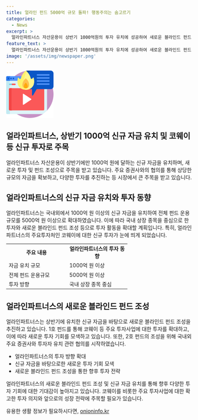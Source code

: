 ```yaml
---
title: 얼라인 펀드 5000억 규모 돌파! 행동주의는 숨고르기
categories:
  - News
excerpt: >
  얼라인파트너스 자산운용이 상반기 1000억원의 투자 유치에 성공하여 새로운 블라인드 펀드 조성을 가속화하고 있다. 코웨이 등 주식에 새로운 투자를 진행하며, 이에 대한 세부사항은 공개되지 않았다. 회사는 지난해 SM엔터테인먼트에 대한 공격적인 행동주의 캠페인을 성공시켰으며, 현재는 두 번째 블라인드 펀드 조성을 위한 협의를 진행 중이다. 이에 대한 자세한 계획은 추후 공개될 예정이다.
feature_text: >
  얼라인파트너스 자산운용이 상반기 1000억원의 투자 유치에 성공하여 새로운 블라인드 펀드 조성을 가속화하고 있다. 코웨이 등 주식에 새로운 투자를 진행하며, 이에 대한 세부사항은 공개되지 않았다. 회사는 지난해 SM엔터테인먼트에 대한 공격적인 행동주의 캠페인을 성공시켰으며, 현재는 두 번째 블라인드 펀드 조성을 위한 협의를 진행 중이다. 이에 대한 자세한 계획은 추후 공개될 예정이다.
image: '/assets/img/newspaper.png'
---
```


<p><img src="/assets/img/news.png" alt="rentncar 속보" /></p>

<h2>얼라인파트너스, 상반기 1000억 신규 자금 유치 및 코웨이 등 신규 투자로 주목</h2>

<p>얼라인파트너스 자산운용이 상반기에만 1000억 원에 달하는 신규 자금을 유치하며, 새로운 투자 및 펀드 조성으로 주목을 받고 있습니다. 주요 증권사와의 협의를 통해 상당한 규모의 자금을 확보하고, 다양한 투자를 추진하는 등 시장에서 큰 주목을 받고 있습니다.</p>

<h2 data-ke-size="size26">얼라인파트너스의 신규 자금 유치와 투자 동향</h2>

<p data-ke-size="size16">얼라인파트너스는 국내외에서 1000억 원 이상의 신규 자금을 유치하여 전체 펀드 운용규모를 5000억 원 이상으로 확대하였습니다. 이에 따라 국내 상장 종목을 중심으로 한 투자와 새로운 블라인드 펀드 조성 등으로 투자 활동을 확대할 계획입니다. 특히, 얼라인파트너스의 주요투자처인 코웨이에 대한 신규 투자가 눈에 띄게 되었습니다.</p>

<table>
    <tr>
        <td style="text-align: center; width: 150px;"><b>주요 내용</b></td>
        <td style="text-align: center; width: 150px;"><b>얼라인파트너스의 투자 동향</b></td>
    </tr>
    <tr>
        <td>자금 유치 규모</td>
        <td>1000억 원 이상</td>
    </tr>
    <tr>
        <td>전체 펀드 운용규모</td>
        <td>5000억 원 이상</td>
    </tr>
    <tr>
        <td>투자 방향</td>
        <td>국내 상장 종목 중심</td>
    </tr>
</table>

<h2 data-ke-size="size26">얼라인파트너스의 새로운 블라인드 펀드 조성</h2>

<p data-ke-size="size16">얼라인파트너스는 상반기에 유치한 신규 자금을 바탕으로 새로운 블라인드 펀드 조성을 추진하고 있습니다. 1호 펀드를 통해 코웨이 등 주요 투자사업에 대한 투자를 확대하고, 이에 따라 새로운 투자 기회를 모색하고 있습니다. 또한, 2호 펀드의 조성을 위해 국내외 주요 증권사와 투자자 유치 관련 협의를 시작하였습니다.</p>

<ul>
    <li>얼라인파트너스의 투자 방향 확대</li>
    <li>신규 자금을 바탕으로한 새로운 투자 기회 모색</li>
    <li>새로운 블라인드 펀드 조성을 통한 향후 투자 전략</li>
</ul>

<p data-ke-size="size16">얼라인파트너스의 새로운 블라인드 펀드 조성 및 신규 자금 유치를 통해 향후 다양한 투자 기회에 대한 기대감이 높아지고 있습니다. 코웨이를 비롯한 주요 투자사업에 대한 확고한 투자 의지와 앞으로의 성장 전략에 주목할 필요가 있습니다.</p>
유용한 생활 정보가 필요하시다면, <a href="https://onioninfo.kr" rel="dofollow">onioninfo.kr</a>


